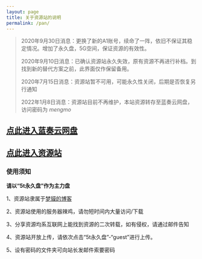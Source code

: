 ```yaml
---
layout: page
title: 关于资源站的说明
permalink: /pan/
---
```


> 2020年9月30日消息：更换了新的A1账号，续命了一阵，依旧不保证其稳定情况。增加了永久盘，5G空间，保证资源的有效性。
> 
> 2020年9月10日消息：已确认资源站永久失效，原有资源不再进行补档。到找到新的替代方案之前，此界面仅作保留备用。
>
> 2020年7月15日消息：资源站暂不可用，可能永久性关闭，后期是否恢复另行通知
> 
> 2022年1月8日消息：资源站目前不再维护，本站资源转存至蓝奏云网盘，访问密码为 *mengmo*

## [点此进入蓝奏云网盘](https://mo.b-hu.org/drive.html)

## [点此进入资源站](http://pan.totemblog.tk/)

### 使用须知

**请以“5t永久盘”作为主力盘**

1、资源站隶属于[梦貘的博客](https://blog.totemblog.tk/)

2、资源站使用的服务器辣鸡，请勿短时间内大量访问/下载

3、分享资源均系互联网上能找到资源的二次转载，如有侵权，请通过邮件告知

4、资源站开放上传，请依次点击“5t永久盘”-“guest”进行上传。

5、设有密码的文件夹可向站长发邮件索要密码
